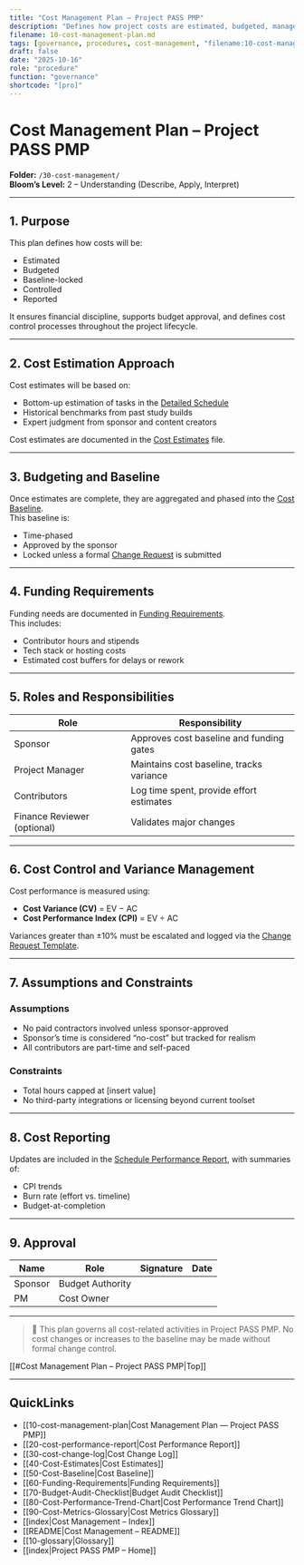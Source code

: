 ```yaml
---
title: "Cost Management Plan — Project PASS PMP"
description: "Defines how project costs are estimated, budgeted, managed, and controlled throughout the lifecycle."
filename: 10-cost-management-plan.md
tags: [governance, procedures, cost-management, "filename:10-cost-management-plan.md"]
draft: false
date: "2025-10-16"
role: "procedure"
function: "governance"
shortcode: "[pro]"
---
```


# Cost Management Plan – Project PASS PMP  
**Folder:** `/30-cost-management/`  
**Bloom’s Level:** 2 – Understanding (Describe, Apply, Interpret)

---

## 1. Purpose

This plan defines how costs will be:
- Estimated
- Budgeted
- Baseline-locked
- Controlled
- Reported

It ensures financial discipline, supports budget approval, and defines cost control processes throughout the project lifecycle.

---

## 2. Cost Estimation Approach

Cost estimates will be based on:
- Bottom-up estimation of tasks in the [Detailed Schedule](../20-schedule-management/02-detailed-project-schedule.md)
- Historical benchmarks from past study builds
- Expert judgment from sponsor and content creators

Cost estimates are documented in the [Cost Estimates](./Cost-Estimates.md) file.

---

## 3. Budgeting and Baseline

Once estimates are complete, they are aggregated and phased into the [Cost Baseline](./Cost-Baseline.md).  
This baseline is:
- Time-phased
- Approved by the sponsor
- Locked unless a formal [Change Request](../00-project-integration-management/change-management/change-request-template.md) is submitted

---

## 4. Funding Requirements

Funding needs are documented in [Funding Requirements](./Funding-Requirements.md).  
This includes:
- Contributor hours and stipends
- Tech stack or hosting costs
- Estimated cost buffers for delays or rework

---

## 5. Roles and Responsibilities

| Role            | Responsibility                         |
|-----------------|-----------------------------------------|
| Sponsor         | Approves cost baseline and funding gates |
| Project Manager | Maintains cost baseline, tracks variance |
| Contributors    | Log time spent, provide effort estimates |
| Finance Reviewer (optional) | Validates major changes |

---

## 6. Cost Control and Variance Management

Cost performance is measured using:
- **Cost Variance (CV)** = EV − AC  
- **Cost Performance Index (CPI)** = EV ÷ AC

Variances greater than ±10% must be escalated and logged via the [Change Request Template](../00-project-integration-management/change-management/change-request-template.md).

---

## 7. Assumptions and Constraints

### Assumptions
- No paid contractors involved unless sponsor-approved
- Sponsor’s time is considered “no-cost” but tracked for realism
- All contributors are part-time and self-paced

### Constraints
- Total hours capped at [insert value]
- No third-party integrations or licensing beyond current toolset

---

## 8. Cost Reporting

Updates are included in the [Schedule Performance Report](../20-schedule-management/05-schedule-performance-report.md), with summaries of:
- CPI trends
- Burn rate (effort vs. timeline)
- Budget-at-completion

---

## 9. Approval

| Name     | Role             | Signature | Date       |
|----------|------------------|-----------|------------|
| Sponsor  | Budget Authority |           |            |
| PM       | Cost Owner       |           |            |

---

> 📌 This plan governs all cost-related activities in Project PASS PMP. No cost changes or increases to the baseline may be made without formal change control.

[[#Cost Management Plan – Project PASS PMP|Top]]

---

## QuickLinks
- [[10-cost-management-plan|Cost Management Plan — Project PASS PMP]]
- [[20-cost-performance-report|Cost Performance Report]]
- [[30-cost-change-log|Cost Change Log]]
- [[40-Cost-Estimates|Cost Estimates]]
- [[50-Cost-Baseline|Cost Baseline]]
- [[60-Funding-Requirements|Funding Requirements]]
- [[70-Budget-Audit-Checklist|Budget Audit Checklist]]
- [[80-Cost-Performance-Trend-Chart|Cost Performance Trend Chart]]
- [[90-Cost-Metrics-Glossary|Cost Metrics Glossary]]
- [[index|Cost Management – Index]]
- [[README|Cost Management – README]]
- [[10-glossary|Glossary]]
- [[index|Project PASS PMP – Home]]
